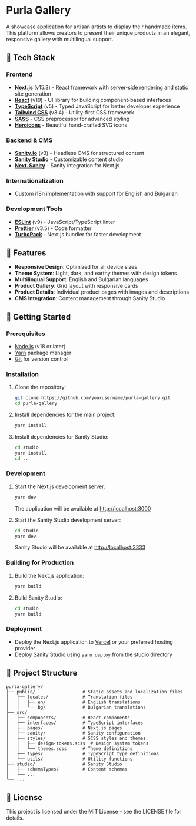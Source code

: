 # Purla Gallery

A showcase application for artisan artists to display their handmade items. This platform allows creators to present their unique products in an elegant, responsive gallery with multilingual support.

<!-- Add a screenshot of your application here -->
<!-- ![Purla Gallery Screenshot](public/purla_screenshot.png) -->

## 🚀 Tech Stack

### Frontend
- **[Next.js](https://nextjs.org/)** (v15.3) - React framework with server-side rendering and static site generation
- **[React](https://react.dev/)** (v19) - UI library for building component-based interfaces
- **[TypeScript](https://www.typescriptlang.org/)** (v5) - Typed JavaScript for better developer experience
- **[Tailwind CSS](https://tailwindcss.com/)** (v3.4) - Utility-first CSS framework
- **[SASS](https://sass-lang.com/)** - CSS preprocessor for advanced styling
- **[Heroicons](https://heroicons.com/)** - Beautiful hand-crafted SVG icons

### Backend & CMS
- **[Sanity.io](https://www.sanity.io/)** (v3) - Headless CMS for structured content
- **[Sanity Studio](https://www.sanity.io/studio)** - Customizable content studio
- **[Next-Sanity](https://github.com/sanity-io/next-sanity)** - Sanity integration for Next.js

### Internationalization
- Custom i18n implementation with support for English and Bulgarian

### Development Tools
- **[ESLint](https://eslint.org/)** (v9) - JavaScript/TypeScript linter
- **[Prettier](https://prettier.io/)** (v3.5) - Code formatter
- **[TurboPack](https://turbo.build/pack)** - Next.js bundler for faster development

## 🌟 Features

- **Responsive Design**: Optimized for all device sizes
- **Theme System**: Light, dark, and earthy themes with design tokens
- **Multilingual Support**: English and Bulgarian languages
- **Product Gallery**: Grid layout with responsive cards
- **Product Details**: Individual product pages with images and descriptions
- **CMS Integration**: Content management through Sanity Studio

## 🏁 Getting Started

### Prerequisites

- [Node.js](https://nodejs.org/) (v18 or later)
- [Yarn](https://yarnpkg.com/) package manager
- [Git](https://git-scm.com/) for version control

### Installation

1. Clone the repository:
   ```bash
   git clone https://github.com/yourusername/purla-gallery.git
   cd purla-gallery
   ```

2. Install dependencies for the main project:
   ```bash
   yarn install
   ```

3. Install dependencies for Sanity Studio:
   ```bash
   cd studio
   yarn install
   cd ..
   ```

### Development

1. Start the Next.js development server:
   ```bash
   yarn dev
   ```
   The application will be available at [http://localhost:3000](http://localhost:3000)

2. Start the Sanity Studio development server:
   ```bash
   cd studio
   yarn dev
   ```
   Sanity Studio will be available at [http://localhost:3333](http://localhost:3333)

### Building for Production

1. Build the Next.js application:
   ```bash
   yarn build
   ```

2. Build Sanity Studio:
   ```bash
   cd studio
   yarn build
   ```

### Deployment

- Deploy the Next.js application to [Vercel](https://vercel.com/) or your preferred hosting provider
- Deploy Sanity Studio using `yarn deploy` from the studio directory

## 📁 Project Structure

```
purla-gallery/
├── public/                  # Static assets and localization files
│   ├── locales/             # Translation files
│   │   ├── en/              # English translations
│   │   └── bg/              # Bulgarian translations
├── src/
│   ├── components/          # React components
│   ├── interfaces/          # TypeScript interfaces
│   ├── pages/               # Next.js pages
│   ├── sanity/              # Sanity configuration
│   ├── styles/              # SCSS styles and themes
│   │   ├── design-tokens.scss  # Design system tokens
│   │   └── themes.scss      # Theme definitions
│   ├── types/               # TypeScript type definitions
│   └── utils/               # Utility functions
├── studio/                  # Sanity Studio
│   ├── schemaTypes/         # Content schemas
│   └── ...
└── ...
```

## 📄 License

This project is licensed under the MIT License - see the LICENSE file for details.
